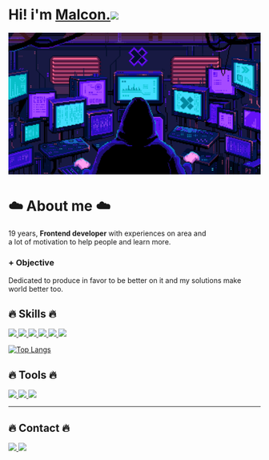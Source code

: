 # Hi! i'm <a href="https://linktr.ee/malconn"><strong>Malcon.</strong><a target="_blank" rel="noopener noreferrer" href="https://camo.githubusercontent.com/e8e7b06ecf583bc040eb60e44eb5b8e0ecc5421320a92929ce21522dbc34c891/68747470733a2f2f6d656469612e67697068792e636f6d2f6d656469612f6876524a434c467a6361737252346961377a2f67697068792e676966"><img src="https://camo.githubusercontent.com/e8e7b06ecf583bc040eb60e44eb5b8e0ecc5421320a92929ce21522dbc34c891/68747470733a2f2f6d656469612e67697068792e636f6d2f6d656469612f6876524a434c467a6361737252346961377a2f67697068792e676966" width="30px" data-canonical-src="https://media.giphy.com/media/hvRJCLFzcasrR4ia7z/giphy.gif" style="max-width:100%;"></a>
  <img src="./assets/gifs/lotscomputer.gif" />
  
  # :cloud: About me :cloud:
  
  19 years, <strong>Frontend developer</strong> with experiences on area and <br> a lot of motivation to help people and learn more.
  
  
  ### + Objective
  
  Dedicated to produce in favor to be better on it and my solutions make world better too.
 
 
  

  ## 🔥 Skills 🔥
  
  <span>
    <a target='_blank' href="https://getbootstrap.com/">
     <img src="https://img.shields.io/badge/Bootstrap-563D7C?style=for-the-badge&logo=bootstrap&logoColor=white"/>
    </a>
    <a href="https://developer.mozilla.org/pt-BR/docs/Web/JavaScript">
      <img src="https://img.shields.io/badge/JavaScript-323330?style=for-the-badge&logo=javascript&logoColor=F7DF1E"/>
    </a>
    <a href="https://developer.mozilla.org/pt-BR/docs/Web/HTML">
      <img src="https://img.shields.io/badge/HTML5-E34F26?style=for-the-badge&logo=html5&logoColor=white"/>
    </a>
    <a href="https://developer.mozilla.org/pt-BR/docs/Web/CSS"> 
      <img src="https://img.shields.io/badge/CSS3-1572B6?style=for-the-badge&logo=css3&logoColor=white"/>
    </a>
    <a href="https://sass-lang.com/documentation">
      <img src="https://img.shields.io/badge/Sass-CC6699?style=for-the-badge&logo=sass&logoColor=white"/>
    </a>
    <a href="https://www.php.net/">
      <img src="https://img.shields.io/badge/PHP-777BB4?style=for-the-badge&logo=php&logoColor=white"/>
    </a>
  </span>
  
  
  [![Top Langs](https://github-readme-stats.vercel.app/api/top-langs/?username=malconn&layout=compact)](https://github.com/malconn/github-readme-stats)
  
## 🔥 Tools 🔥
  <span>
    <a href="https://git-scm.com/">
      <img src="https://img.shields.io/badge/Git-F05032?style=for-the-badge&logo=git&logoColor=white"/>
    </a>
    <a href="https://www.npmjs.com/">
      <img src="https://img.shields.io/badge/npm-CB3837?style=for-the-badge&logo=npm&logoColor=white"/>
    </a>
    <a href="https://classic.yarnpkg.com/en/">
      <img src="https://img.shields.io/badge/Yarn-2C8EBB?style=for-the-badge&logo=yarn&logoColor=white"/>
    </a>
  </span>
  
------  
  
## 🔥 Contact 🔥 
  <span>
    <a target='_blank' href="https://linktr.ee/malconn">
        <img src="https://img.shields.io/badge/linktree-39E09B?style=for-the-badge&logo=linktree&logoColor=white">
    </a>
    <a target='_blank' href="mailto:malconaugusto@outlook.com">
        <img src="https://img.shields.io/badge/Microsoft_Outlook-0078D4?style=for-the-badge&logo=microsoft-outlook&logoColor=white">
    </a>
  </span>
